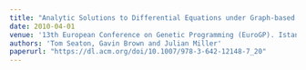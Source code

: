 ```yaml
---
title: "Analytic Solutions to Differential Equations under Graph-based Genetic Programming"
date: 2010-04-01
venue: '13th European Conference on Genetic Programming (EuroGP). Istanbul'
authors: 'Tom Seaton, Gavin Brown and Julian Miller'
paperurl: "https://dl.acm.org/doi/10.1007/978-3-642-12148-7_20"
---
```



